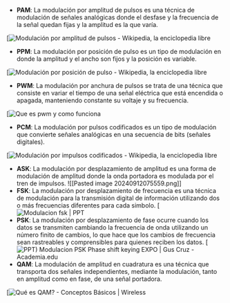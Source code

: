 - **PAM**: La modulación por amplitud de pulsos es una técnica de modulación de señales analógicas donde el desfase y la frecuencia de la señal quedan fijas y la amplitud es la que varía.


[![Modulación por amplitud de pulsos - Wikipedia, la enciclopedia libre](https://upload.wikimedia.org/wikipedia/commons/5/50/PAM_neutral.png)

- **PPM**: La modulación por posición de pulso es un tipo de modulación en donde la amplitud y el ancho son fijos y la posición es variable.


[![Modulación por posición de pulso - Wikipedia, la enciclopedia libre](https://upload.wikimedia.org/wikipedia/commons/4/4f/Pulse_pause_modulation_01.png)
- **PWM**: La modulación por anchura de pulsos se trata de una técnica que consiste en variar el tiempo de una señal eléctrica que está encendida o apagada, manteniendo constante su voltaje y su frecuencia.

[![Que es pwm y como funciona](https://www.shoptronica.com/23582-thickbox_default/que-es-pwm-y-como-funciona.jpg)
- **PCM**: La modulación por pulsos codificados es un tipo de modulación que convierte señales analógicas en una secuencia de bits (señales digitales).

[![Modulación por impulsos codificados - Wikipedia, la enciclopedia libre](https://upload.wikimedia.org/wikipedia/commons/thumb/f/f9/MIC_se%C3%B1al.png/250px-MIC_se%C3%B1al.png)

- **ASK**: La modulación por desplazamiento de amplitud es una forma de modulación de amplitud donde la onda portadora es modulada por el tren de impulsos.
![[Pasted image 20240912075559.png]]
- **FSK**: La modulación por desplazamiento de frecuencia es una técnica de modulación para la transmisión digital de información utilizando dos o más frecuencias diferentes para cada simbolo.
[![Modulacion fsk | PPT](https://image.slidesharecdn.com/modulacionfsk-110329221630-phpapp01/85/Modulacion-fsk-3-320.jpg)
- **PSK**: La modulación por desplazamiento de fase ocurre cuando los datos se transmiten cambiando la frecuencia de onda utilizando un número finito de cambios, lo que hace que los cambios de frecuencia sean rastreables y comprensibles para quienes reciben los datos.
[![PPT) Modulacion PSK Phase shift keying EXPO | Gus Cruz - Academia.edu](https://0.academia-photos.com/attachment_thumbnails/34630793/mini_magick20190321-24121-1s5w9w4.png?1553234362)
- **QAM**: La modulación de amplitud en cuadratura es una técnica que transporta dos señales independientes, mediante la modulación, tanto en amplitud como en fase, de una señal portadora.

[![Qué es QAM? - Conceptos Básicos | Wireless](https://forum.huawei.com/enterprise/api/file/v1/small/thread/747364146506240000.png?appid=esc_es)
